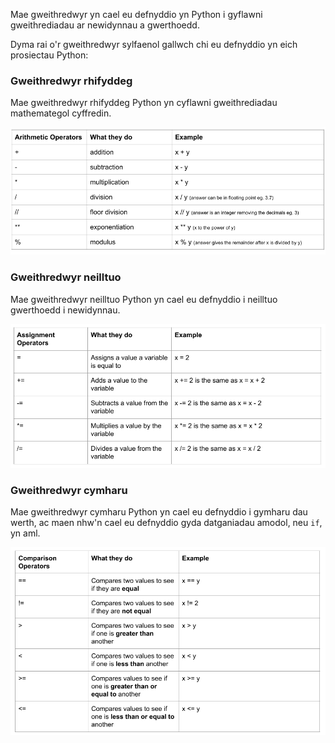 Mae gweithredwyr yn cael eu defnyddio yn Python i gyflawni gweithrediadau ar newidynnau a gwerthoedd.

Dyma rai o'r gweithredwyr sylfaenol gallwch chi eu defnyddio yn eich prosiectau Python:

### Gweithredwyr rhifyddeg

Mae gweithredwyr rhifyddeg Python yn cyflawni gweithrediadau mathemategol cyffredin.

![Tabl yn dangos y gweithredwyr rhifyddeg canlynol: + adio; - tynnu; *lluosi; / rhannu; // rhannu llawr pan fydd yr ateb yn gyfanrif gan dynnu'r degolion;** codi i bŵer (exponentiation); % y swyddogaeth modwlws.](images/arithmetic_operators.png)

### Gweithredwyr neilltuo

Mae gweithredwyr neilltuo Python yn cael eu defnyddio i neilltuo gwerthoedd i newidynnau.

![Tabl yn dangos y gweithredwyr neilltuo canlynol: = neilltuo gwerth y mae newidyn yn hafal iddo; += ychwanegu gwerth at y newidyn; -= tynnu gwerth o'r newidyn; *= lluosi gwerth gyda'r newidyn; /= rhannu gwerth gyda'r newidyn.](images/assignment_operators.png)

### Gweithredwyr cymharu

Mae gweithredwyr cymharu Python yn cael eu defnyddio i gymharu dau werth, ac maen nhw'n cael eu defnyddio gyda datganiadau amodol, neu `if`, yn aml.

![Tabl yn dangos y gweithredwyr canlynol: ==	yn cymharu dau werth i weld a ydynt yn gyfartal; != yn cymharu dau werth i weld a ydynt yn anghyfartal; < yn cymharu dau werth i weld a yw un yn llai nag un arall; > yn cymharu dau werth i weld a yw un yn fwy nag un arall; >= yn cymharu dau werth i weld a yw un yn fwy neu yn gyfartal nag un arall; <= yn cymharu dau werth i weld a yw un yn llai neu yn gyfartal nag un arall.](images/comparison_operators.png)
